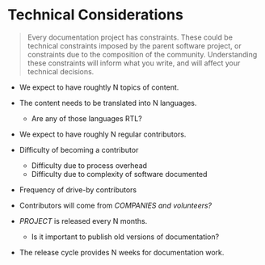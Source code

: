 # Technical Considerations

> Every documentation project has constraints. These could be
> technical constraints imposed by the parent software project,
> or constraints due to the composition of the community.
> Understanding these constraints will inform what you write,
> and will affect your technical decisions.

* We expect to have roughtly N topics of content.

* The content needs to be translated into N languages.
  - Are any of those languages RTL?

* We expect to have roughly N regular contributors.

* Difficulty of becoming a contributor
  - Difficulty due to process overhead
  - Difficulty due to complexity of software documented

* Frequency of drive-by contributors

* Contributors will come from *COMPANIES* *and volunteers?*

* *PROJECT* is released every N months.
  - Is it important to publish old versions of documentation?

* The release cycle provides N weeks for documentation work.

